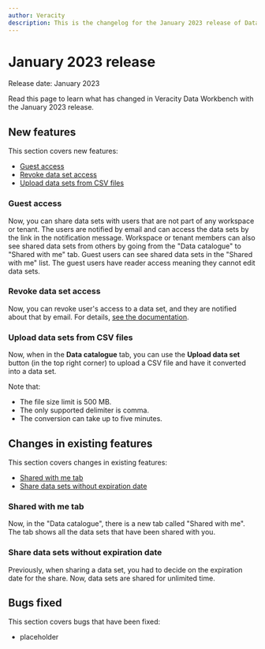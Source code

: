 ```yaml
---
author: Veracity
description: This is the changelog for the January 2023 release of Data Workbench.
---
```


# January 2023 release

Release date: January 2023

Read this page to learn what has changed in Veracity Data Workbench with the January 2023 release.

## New features

This section covers new features:
* [Guest access](#guest-access)
* [Revoke data set access](#revoke-data-set-access)
* [Upload data sets from CSV files](#upload-data-sets-from-csv-files)

### Guest access
Now, you can share data sets with users that are not part of any workspace or tenant. The users are notified by email and can access the data sets by the link in the notification message. Workspace or tenant members can also see shared data sets from others by going from the "Data catalogue" to "Shared with me" tab. Guest users can see shared data sets in the "Shared with me" list.
The guest users have reader access meaning they cannot edit data sets.

### Revoke data set access
Now, you can revoke user's access to a data set, and they are notified about that by email. For details, [see the documentation](../dataworkbench.md).

### Upload data sets from CSV files
Now, when in the **Data catalogue** tab, you can use the **Upload data set** button (in the top right corner) to upload a CSV file and have it converted into a data set. 

Note that:
* The file size limit is 500 MB.
* The only supported delimiter is comma.
* The conversion can take up to five minutes.

## Changes in existing features

This section covers changes in existing features:
* [Shared with me tab](#shared-with-me-tab)
* [Share data sets without expiration date](#share-data-sets-without-expiration-date)

### Shared with me tab
Now, in the "Data catalogue", there is a new tab called "Shared with me". The tab shows all the data sets that have been shared with you.

### Share data sets without expiration date
Previously, when sharing a data set, you had to decide on the expiration date for the share. Now, data sets are shared for unlimited time.

## Bugs fixed

This section covers bugs that have been fixed:
* placeholder